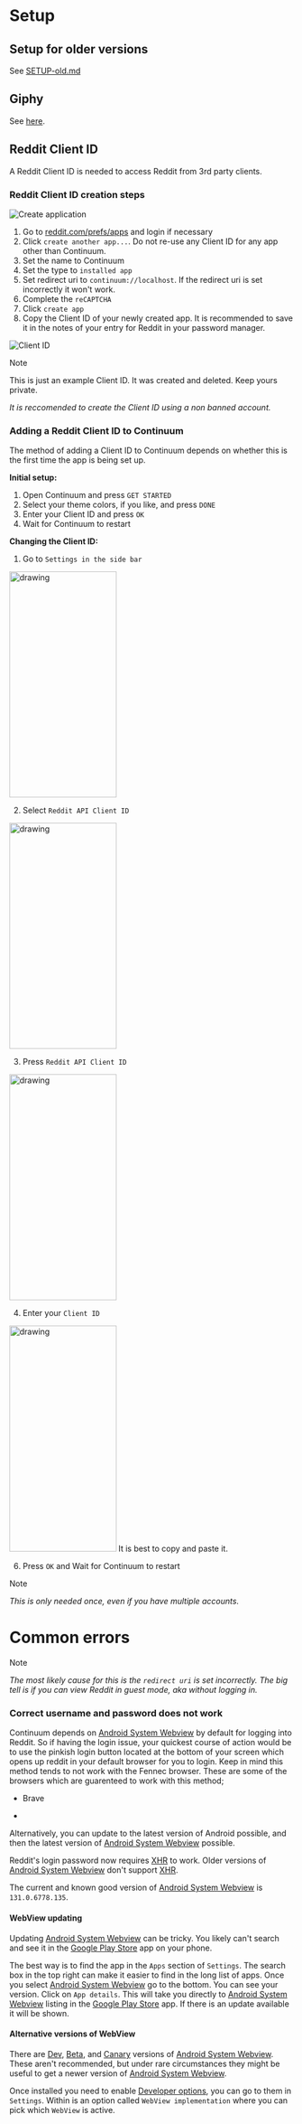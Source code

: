 # Setup

## Setup for older versions
See [SETUP-old.md](/SETUP-old.md)

## Giphy
See [here](/GIPHY.md).

## Reddit Client ID
A Reddit Client ID is needed to access Reddit from 3rd party clients.

### Reddit Client ID creation steps
![Create application](assets/screenshots/create_application.png)

1. Go to [reddit.com/prefs/apps](https://www.reddit.com/prefs/apps) and login if
necessary
2. Click `create another app...`. Do not re-use any Client ID for any app other
than Continuum.
3. Set the name to Continuum
4. Set the type to `installed app`
5. Set redirect uri to `continuum://localhost`. If the redirect uri is set
incorrectly it won't work.
6. Complete the `reCAPTCHA`
7. Click `create app`
8. Copy the Client ID of your newly created app. It is recommended to save it
in the notes of your entry for Reddit in your password manager.

![Client ID](assets/screenshots/client_id.png)

> [!NOTE]
>
> This is just an example Client ID. It was created and deleted. Keep
> yours private.
>
> *It is reccomended to create the Client ID using a non banned account.*

### Adding a Reddit Client ID to Continuum
The method of adding a Client ID to Continuum depends on whether this is the
first time the app is being set up.

**Initial setup:**
1. Open Continuum and press `GET STARTED`
2. Select your theme colors, if you like, and press `DONE`
3. Enter your Client ID and press `OK`
4. Wait for Continuum to restart

**Changing the Client ID:**
1. Go to `Settings in the side bar`
<img src="/assets/screenshots/settings.png" alt="drawing" width="189.5" height="400" style="object-fit: contain;"/>
  
2. Select `Reddit API Client ID`
<img src="/assets/screenshots/continuum_client_id1.png" alt="drawing" width="189.5" height="400" style="object-fit: contain;"/>
  
3. Press `Reddit API Client ID`
<img src="/assets/screenshots/continuum_client_id2.png" alt="drawing" width="189.5" height="400" style="object-fit: contain;"/>
  
4. Enter your `Client ID`
<img src="/assets/screenshots/enter_client_id.png" alt="drawing" width="189.5" height="400" style="object-fit: contain;"/>
It is best to copy and paste it.

6. Press `OK` and Wait for Continuum to restart

> [!NOTE]
>
> *This is only needed once, even if you have multiple accounts.*

  
# Common errors


> [!NOTE]
>
> *The most likely cause for this is the `redirect uri` is set incorrectly. The
> big tell is if you can view Reddit in guest mode, aka without logging in.*


### Correct username and password does not work
Continuum depends on
[Android System Webview](https://play.google.com/store/apps/details?id=com.google.android.webview)
by default for logging into Reddit. So if having the login issue, your quickest
course of action would be to use the pinkish login button located at the bottom of your screen which opens up reddit in your default browser for you to login. Keep in mind this method tends to not work with the Fennec browser. These are some of the browsers which are guarenteed to work with this method; 

- Brave

-

Alternatively, you can update to the latest version of Android
possible, and then the latest version of
[Android System Webview](https://play.google.com/store/apps/details?id=com.google.android.webview)
possible.

Reddit's login password now requires
[XHR](https://en.wikipedia.org/wiki/XMLHttpRequest) to work. Older versions of
[Android System Webview](https://play.google.com/store/apps/details?id=com.google.android.webview)
don't support [XHR](https://en.wikipedia.org/wiki/XMLHttpRequest).

The current and known good version of
[Android System Webview](https://play.google.com/store/apps/details?id=com.google.android.webview)
is `131.0.6778.135`.

#### WebView updating
Updating
[Android System Webview](https://play.google.com/store/apps/details?id=com.google.android.webview)
can be tricky. You likely can't search and see it in the
[Google Play Store](https://play.google.com/store/games) app on your phone.

The best way is to find the app in the `Apps` section of `Settings`. The search
box in the top right can make it easier to find in the long list of apps. Once
you select
[Android System Webview](https://play.google.com/store/apps/details?id=com.google.android.webview)
go to the bottom. You can see your version. Click on `App details`. This will
take you directly to
[Android System Webview](https://play.google.com/store/apps/details?id=com.google.android.webview)
listing in the [Google Play Store](https://play.google.com/store/games) app. If
there is an update available it will be shown.

#### Alternative versions of WebView
There are
[Dev](https://play.google.com/store/apps/details?id=com.google.android.webview.dev),
[Beta](https://play.google.com/store/apps/details?id=com.google.android.webview.beta),
and
[Canary](https://play.google.com/store/apps/details?id=com.google.android.webview.canary)
versions of
[Android System Webview](https://play.google.com/store/apps/details?id=com.google.android.webview).
These aren't recommended, but under rare circumstances they might be useful to
get a newer version of
[Android System Webview](https://play.google.com/store/apps/details?id=com.google.android.webview).

Once installed you need to enable
[Developer options](https://developer.android.com/studio/debug/dev-options),
you can go to them in `Settings`. Within is an option called
`WebView implementation` where you can pick which `WebView` is active.
